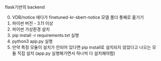 flask기반의 backend

0. VDB/notice 에다가 finetuned-kr-sbert-notice 모델 폴더 통째로 옮기기
1. 파이썬 버전 - 3.11 이상
2. 파이썬 가상환경 설치
3. pip install -r requirements.txt 실행
4. python3 app.py 실행
5. 만약 특정 모듈이 설치가 안되어 있다면 pip install로 설치되지 않았다고 나오는 모듈 직접 설치 (app.py 실행해가면서 하나씩 다 설치해야함)